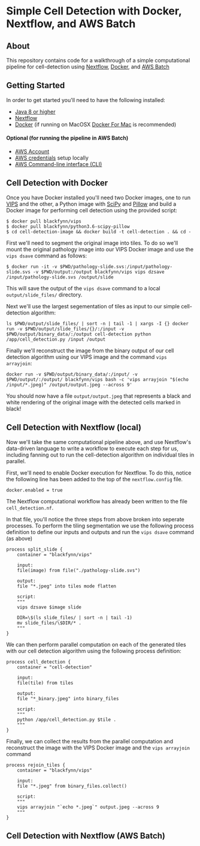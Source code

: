 # Simple Cell Detection with Docker, Nextflow, and AWS Batch

## About
This repository contains code for a walkthrough of a simple computational pipeline for cell-detection using [Nextflow](https://www.nextflow.io/), [Docker](https://www.docker.com/), and [AWS Batch](https://aws.amazon.com/batch/)

## Getting Started

In order to get started you'll need to have the following installed:

* [Java 8 or higher](http://www.oracle.com/technetwork/java/javase/downloads/index.html)
* [Nextflow](https://www.nextflow.io/docs/latest/getstarted.html#installation)
* [Docker](https://docs.docker.com/install/) (if running on MacOSX [Docker For Mac](https://www.docker.com/docker-mac) is recommended)

#### Optional (for running the pipeline in AWS Batch)
* [AWS Account](https://aws.amazon.com/account/)
* [AWS credentials](https://docs.aws.amazon.com/sdk-for-java/v1/developer-guide/setup-credentials.html) setup locally
* [AWS Command-line interface (CLI)](https://aws.amazon.com/cli/)

## Cell Detection with Docker

Once you have Docker installed you'll need two Docker images, one to run [VIPS](http://jcupitt.github.io/libvips/API/current/) and the other, a Python image with [SciPy](https://www.scipy.org/) and [Pillow](http://python-pillow.org/) and build a Docker image for performing cell detection using the provided script:

```
$ docker pull blackfynn/vips
$ docker pull blackfynn/python3.6-scipy-pillow
$ cd cell-detection-image && docker build -t cell-detection . && cd -
```

First we'll need to segment the original image into tiles. To do so we'll mount the original pathology image into our VIPS Docker image and use the `vips dsave` command as follows:

```
$ docker run -it -v $PWD/pathology-slide.svs:/input/pathology-slide.svs -v $PWD/output:/output blackfynn/vips vips dzsave /input/pathology-slide.svs /output/slide
```

This will save the output of the `vips dsave` command to a local `output/slide_files/` directory.

Next we'll use the largest segementation of tiles as input to our simple cell-detection algorithm:

```
ls $PWD/output/slide_files/ | sort -n | tail -1 | xargs -I {} docker run -v $PWD/output/slide_files/{}/:/input -v $PWD/output/binary_data/:/output cell-detection python /app/cell_detection.py /input /output
```

Finally we'll reconstruct the image from the binary output of our cell detection algorithm using our VIPS image and the command `vips arrayjoin`:

```
docker run -v $PWD/output/binary_data/:/input/ -v $PWD/output/:/output/ blackfynn/vips bash -c 'vips arrayjoin "$(echo /input/*.jpeg)" /output/output.jpeg --across 9'
```

You should now have a file `output/output.jpeg` that represents a black and white rendering of the original image with the detected cells marked in black!


## Cell Detection with Nextflow (local)
Now we'll take the same computational pipeline above, and use Nextflow's data-driven language to write a workflow to execute each step for us, including fanning out to run the cell-detection algorithm on individual tiles in parallel.

First, we'll need to enable Docker execution for Nextflow. To do this, notice the following line has been added to the top of the `nextflow.config` file.

```
docker.enabled = true
```

The Nextflow computational workflow has already been written to the file `cell_detection.nf`.

In that file, you'll notice the three steps from above broken into seperate processes. To perform the tiling segmentation we use the following process definition to define our inputs and outputs and run the `vips dsave` command (as above)

```
process split_slide {
    container = "blackfynn/vips"

    input:
    file(image) from file("./pathology-slide.svs")

    output:
    file "*.jpeg" into tiles mode flatten

    script:
    """
    vips dzsave $image slide

    DIR=\$(ls slide_files/ | sort -n | tail -1)
    mv slide_files/\$DIR/* .
    """
}
```

We can then perform parallel computation on each of the generated tiles with our cell detection algorithm using the following process definition:

```
process cell_detection {
    container = "cell-detection"

    input:
    file(tile) from tiles

    output:
    file "*_binary.jpeg" into binary_files

    script:
    """
    python /app/cell_detection.py $tile .
    """
}
```

Finally, we can collect the results from the parallel computation and reconstruct the image with the VIPS Docker image and the `vips arrayjoin` command

```
process rejoin_tiles {
    container = "blackfynn/vips"

    input:
    file "*.jpeg" from binary_files.collect()

    script:
    """
    vips arrayjoin "`echo *.jpeg`" output.jpeg --across 9
    """
}
```
## Cell Detection with Nextflow (AWS Batch)
